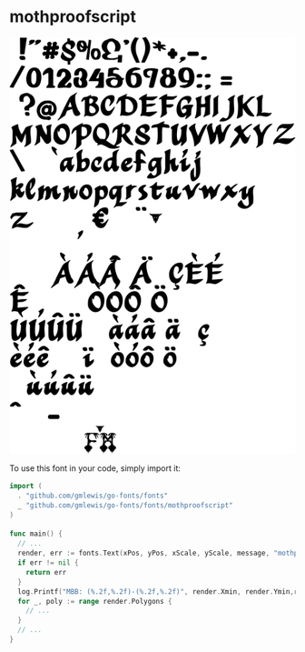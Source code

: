 # mothproofscript

![mothproofscript](mothproofscript.png)

To use this font in your code, simply import it:

```go
import (
  . "github.com/gmlewis/go-fonts/fonts"
  _ "github.com/gmlewis/go-fonts/fonts/mothproofscript"
)

func main() {
  // ...
  render, err := fonts.Text(xPos, yPos, xScale, yScale, message, "mothproofscript")
  if err != nil {
    return err
  }
  log.Printf("MBB: (%.2f,%.2f)-(%.2f,%.2f)", render.Xmin, render.Ymin,render.Xmax, render.Ymax)
  for _, poly := range render.Polygons {
    // ...
  }
  // ...
}
```
